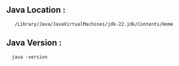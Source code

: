  ## Java Location :
```
   /Library/Java/JavaVirtualMachines/jdk-22.jdk/Contents/Home
```

## Java Version :
```
  java -version
```
